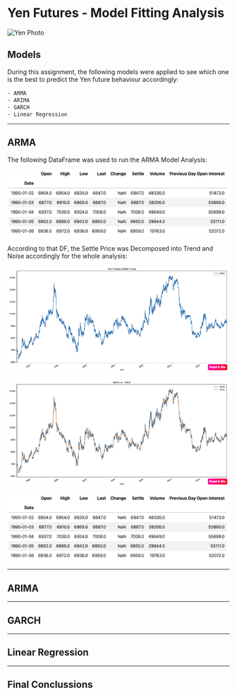 # Yen Futures - Model Fitting Analysis

![Yen Photo](Images/unit-10-readme-photo.png)

## Models

During this assignment, the following models were applied to see which one is the best to predict the Yen future behaviour accordingly:

    - ARMA
    - ARIMA
    - GARCH
    - Linear Regression
---

## ARMA

The following DataFrame was used to run the ARMA Model Analysis:

![DF](Images/yen_df.png)

According to that DF, the Settle Price was Decomposed into Trend and Noise accordingly for the whole analysis:

![Settle](Images/yen_futures_settle.png)

![PriceTrend](Images/Price_vs_Trend.png)

![Noise](Images/yen_df.png)

---

## ARIMA

---

## GARCH

---

## Linear Regression

---

## Final Conclussions
